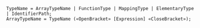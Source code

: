 <!-- This file is generated automatically by infrastructure scripts. Please don't edit by hand. -->

<!-- markdownlint-disable first-line-h1 -->

```{ .ebnf .slang-ebnf #TypeName }
TypeName = ArrayTypeName | FunctionType | MappingType | ElementaryType | IdentifierPath;
ArrayTypeName = TypeName («OpenBracket» [Expression] «CloseBracket»);
```
